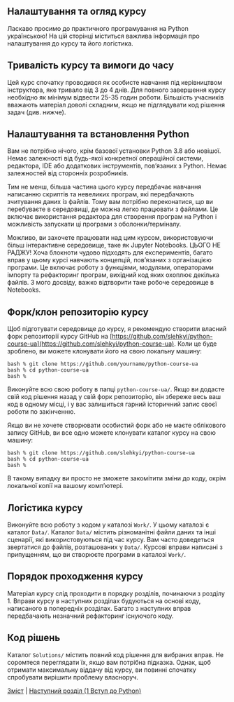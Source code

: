 ## Налаштування та огляд курсу
Ласкаво просимо до практичного програмування на Python українською! На цій сторінці міститься важлива інформація про налаштування до курсу та його логістика.

## Тривалість курсу та вимоги до часу
Цей курс спочатку проводився як особисте навчання під керівництвом інструктора, яке тривало від 3 до 4 днів. Для повного завершення курсу необхідно як мінімум відвести 25-35 годин роботи. Більшість учасників вважають матеріал доволі складним, якщо не підглядувати код рішення задач (див. нижче).

## Налаштування та встановлення Python
Вам не потрібно нічого, крім базової установки Python 3.8 або новішої. Немає залежності від будь-якої конкретної операційної системи, редактора, IDE або додаткових інструментів, пов’язаних з Python. Немає залежностей від сторонніх розробників.

Тим не менш, більша частина цього курсу передбачає навчання написанню скриптів та невеликих програм, які передбачають зчитування даних із файлів. Тому вам потрібно переконатися, що ви перебуваєте в середовищі, де можна легко працювати з файлами. Це включає використання редактора для створення програм на Python і можливість запускати ці програми з оболонки/терміналу.

Можливо, ви захочете працювати над цим курсом, використовуючи більш інтерактивне середовище, таке як Jupyter Notebooks. ЦЬОГО НЕ РАДЖУ! Хоча блокноти чудово підходять для експериментів, багато вправ у цьому курсі навчають концепцій, пов’язаних з організацією програми. Це включає роботу з функціями, модулями, операторами імпорту та рефакторинг програм, вихідний код яких охоплює декілька файлів. З мого досвіду, важко відтворити таке робоче середовище в Notebooks.

## Форк/клон репозиторію курсу
Щоб підготувати середовище до курсу, я рекомендую створити власний форк репозиторії курсу GitHub на [https://github.com/slehkyi/python-course-ua](https://github.com/slehkyi/python-course-ua). Коли це буде зроблено, ви можете клонувати його на свою локальну машину:
```
bash % git clone https://github.com/yourname/python-course-ua
bash % cd python-course-ua
bash %
```
Виконуйте всю свою роботу в папці `python-course-ua/`. Якщо ви додасте свій код рішення назад у свій форк репозиторію, він збереже весь ваш код в одному місці, і у вас залишиться гарний історичний запис своєї роботи по закінченню.

Якщо ви не хочете створювати особистий форк або не маєте облікового запису GitHub, ви все одно можете клонувати каталог курсу на свою машину:
```
bash % git clone https://github.com/slehkyi/python-course-ua
bash % cd python-course-ua
bash %
```
В такому випадку ви просто не зможете закомітити зміни до коду, окрім локальної копії на вашому комп’ютері.

## Логістика курсу
Виконуйте всю роботу з кодом у каталозі `Work/`. У цьому каталозі є каталог `Data/`. Каталог `Data/` містить різноманітні файли даних та інші сценарії, які використовуються під час курсу. Вам часто доведеться звертатися до файлів, розташованих у `Data/`. Курсові вправи написані з припущенням, що ви створюєте програми в каталозі `Work/`.

## Порядок проходження курсу
Матеріал курсу слід проходити в порядку розділів, починаючи з розділу 1. Вправи курсу в наступних розділах будуються на основі коду, написаного в попередніх розділах. Багато з наступних вправ передбачають незначний рефакторинг існуючого коду.

## Код рішень
Каталог `Solutions/` містить повний код рішення для вибраних вправ. Не соромтеся переглядати їх, якщо вам потрібна підказка. Однак, щоб отримати максимальну віддачу від курсу, ви повинні спочатку спробувати вирішити проблему власноруч.


[Зміст](Contents.md) \| [Наступний розділ (1 Вступ до Python)](01_Introduction/00_Overview.md)
